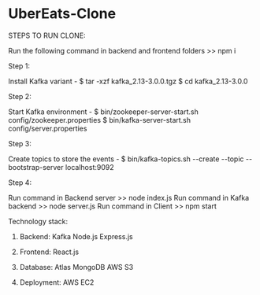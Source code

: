 # UberEats-Clone

STEPS TO RUN CLONE: 

Run the following command in backend and frontend folders >> npm i

Step 1:

Install Kafka variant - 
$ tar -xzf kafka_2.13-3.0.0.tgz
$ cd kafka_2.13-3.0.0

Step 2: 

Start Kafka environment - 
$ bin/zookeeper-server-start.sh config/zookeeper.properties
$ bin/kafka-server-start.sh config/server.properties

Step 3: 

Create topics to store the events - 
$ bin/kafka-topics.sh --create --topic <topic-name> --bootstrap-server localhost:9092
 
Step 4:
  
Run command in Backend server >> node index.js
Run command in Kafka backend >> node server.js
Run command in Client >> npm start


Technology stack: 
  
1. Backend:
    Kafka
    Node.js
    Express.js

2. Frontend:
    React.js

3. Database:
    Atlas MongoDB
    AWS S3

4. Deployment:
    AWS EC2
